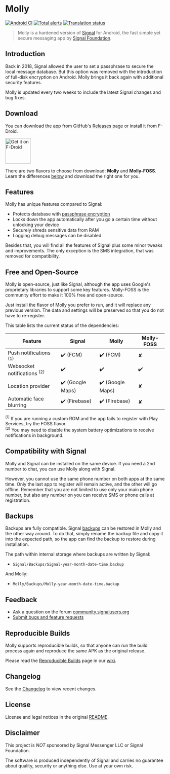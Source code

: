 # Molly

[![Android CI](https://github.com/mollyim/mollyim-android/workflows/Android%20CI/badge.svg)](https://github.com/mollyim/mollyim-android/actions)
[![Total alerts](https://img.shields.io/lgtm/alerts/g/mollyim/mollyim-android.svg?logo=lgtm&logoWidth=18)](https://lgtm.com/projects/g/mollyim/mollyim-android/alerts/)
[![Translation status](https://hosted.weblate.org/widgets/molly-instant-messenger/-/svg-badge.svg)](https://hosted.weblate.org/engage/molly-instant-messenger/?utm_source=widget)

> Molly is a hardened version of [Signal](https://github.com/signalapp/Signal-Android) for Android, the fast simple yet secure messaging app by [Signal Foundation](https://signal.org).

## Introduction

Back in 2018, Signal allowed the user to set a passphrase to secure the local message database. But this option was removed with the introduction of full-disk encryption on Android. Molly brings it back again with additional security features.

Molly is updated every two weeks to include the latest Signal changes and bug fixes.

## Download

You can download the app from GitHub's [Releases](https://github.com/mollyim/mollyim-android/releases/latest) page or install it from F-Droid.

[<img src="https://fdroid.gitlab.io/artwork/badge/get-it-on.png"
    alt="Get it on F-Droid"
    height="80">](https://molly.im/fdroid/)

There are two flavors to choose from download: **Molly** and **Molly-FOSS**. Learn the differences [below](#free-and-open-source) and download the right one for you.

## Features

Molly has unique features compared to Signal:

- Protects database with [passphrase encryption](https://github.com/mollyim/mollyim-android/wiki/Data-Encryption-At-Rest)
- Locks down the app automatically after you go a certain time without unlocking your device
- Securely shreds sensitive data from RAM
- Logging debug messages can be disabled

Besides that, you will find all the features of Signal plus some minor tweaks and improvements. The only exception is the SMS integration, that was removed for compatibility.

## Free and Open-Source

Molly is open-source, just like Signal, although the app uses Google's proprietary libraries to support some key features. Molly-FOSS is the community effort to make it 100% free and open-source.

Just install the flavor of Molly you prefer to run, and it will replace any previous version. The data and settings will be preserved so that you do not have to re-register.

This table lists the current status of the dependencies:

| Feature                                | Signal          | Molly            | Molly-FOSS |
| -------------------------------------- | --------------- | ---------------- |------------|
| Push notifications <sup>(1)</sup>      | ✔️ (FCM)         | ✔️ (FCM)         | ✘          |
| Websocket notifications <sup>(2)</sup> | ✔️               | ✔️               | ✔️          |
| Location provider                      | ✔️ (Google Maps) | ✔️ (Google Maps) | ✘          |
| Automatic face blurring                | ✔️ (Firebase)    | ✔️ (Firebase)    | ✘          |

<sup>(1)</sup> If you are running a custom ROM and the app fails to register with Play Services, try the FOSS flavor.<br/>
<sup>(2)</sup> You may need to disable the system battery optimizations to receive notifications in background.

## Compatibility with Signal

Molly and Signal can be installed on the same device. If you need a 2nd number to chat, you can use Molly along with Signal.

However, you cannot use the same phone number on both apps at the same time. Only the last app to register will remain active, and the other will go offline. Remember that you are not limited to use only your main phone number, but also any number on you can receive SMS or phone calls at registration.

## Backups

Backups are fully compatible. Signal [backups](https://support.signal.org/hc/en-us/articles/360007059752-Backup-and-Restore-Messages) can be restored in Molly and the other way around. To do that, simply rename the backup file and copy it into the expected path, so the app can find the backup to restore during installation.

The path within internal storage where backups are written by Signal:
- `Signal/Backups/Signal-year-month-date-time.backup`

And Molly:
- `Molly/Backups/Molly-year-month-date-time.backup`

## Feedback

- Ask a question on the forum [community.signalusers.org](https://community.signalusers.org/)
- [Submit bugs and feature requests](https://github.com/mollyim/mollyim-android/issues)

## Reproducible Builds

Molly supports reproducible builds, so that anyone can run the build process again and reproduce the same APK as the original release.

Please read the [Reproducible Builds](https://github.com/mollyim/mollyim-android/wiki/Reproducible-Builds) page in our [wiki](https://github.com/mollyim/mollyim-android/wiki).

## Changelog

See the [Changelog](https://github.com/mollyim/mollyim-android/wiki/Changelog) to view recent changes.

## License

License and legal notices in the original [README](README-ORIG.md).

## Disclaimer

This project is *NOT* sponsored by Signal Messenger LLC or Signal Foundation.

The software is produced independently of Signal and carries no guarantee about quality, security or anything else. Use at your own risk.
